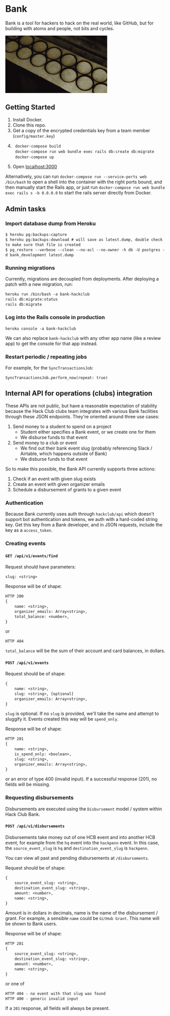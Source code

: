 # Bank

Bank is a tool for hackers to hack on the real world, like GitHub, but for building with atoms and people, not bits and cycles.

![Hack Club Bank](hack_club_bank_laser.gif)

## Getting Started

1. Install Docker.
2. Clone this repo.
3. Get a copy of the encrypted credentials key from a team member (`config/master.key`)
4. ```sh
    docker-compose build
    docker-compose run web bundle exec rails db:create db:migrate
    docker-compose up
   ```
5. Open [localhost:3000](http://localhost:3000)

Alternatively, you can run `docker-compose run --service-ports web /bin/bash` to open a shell into the container with the right ports bound, and then manually start the Rails app, or just run `docker-compose run web bundle exec rails s -b 0.0.0.0` to start the rails server directly from Docker.

## Admin tasks

### Import database dump from Heroku

    $ heroku pg:backups:capture
    $ heroku pg:backups:download # will save as latest.dump, double check to make sure that file is created
    $ pg_restore --verbose --clean --no-acl --no-owner -h db -U postgres -d bank_development latest.dump

### Running migrations

Currently, migrations are decoupled from deployments. After deploying a patch with a new migration, run:

```
heroku run /bin/bash -a bank-hackclub
rails db:migrate:status
rails db:migrate
```

### Log into the Rails console in production

```
heroku console -a bank-hackclub
```

We can also replace `bank-hackclub` with any other app name (like a review app) to get the console for that app instead.

### Restart periodic / repeating jobs

For example, for the `SyncTransactionsJob`:

```
SyncTransactionsJob.perform_now(repeat: true)
```

## Internal API for operations (clubs) integration

These APIs are not public, but have a reasonable expectation of stability because the Hack Club clubs team integrates with various Bank facilities through these JSON endpoints. They're oriented around three use cases:

1. Send money to a student to spend on a project
    - Student either specifies a Bank event, or we create one for them
    - We disburse funds to that event
2. Send money to a club or event
    - We find out their bank event slug (probably referencing Slack / Airtable, which happens outside of Bank)
    - We disburse funds to that event

So to make this possible, the Bank API currently supports three actions:

1. Check if an event with given slug exists
2. Create an event with given organizer emails
3. Schedule a disbursement of grants to a given event

### Authentication

Because Bank currently uses auth through `hackclub/api` which doesn't support bot authentication and tokens, we auth with a hard-coded string key. Get this key from a Bank developer, and in JSON requests, include the key as a `access_token`.

### Creating events

#### `GET /api/v1/events/find`

Request should have parameters:

```
slug: <string>
```

Response will be of shape:

```
HTTP 200
{
    name: <string>,
    organizer_emails: Array<string>,
    total_balance: <number>,
}
```

or

```
HTTP 404
```

`total_balance` will be the sum of their account and card balances, in dollars.

#### `POST /api/v1/events`

Request should be of shape:

```
{
    name: <string>,
    slug: <string>, [optional]
    organizer_emails: Array<string>,
}
```

`slug` is optional. If no `slug` is provided, we'll take the name and attempt to sluggify it. Events created this way will be `spend_only`.

Response will be of shape:

```
HTTP 201
{
    name: <string>,
    is_spend_only: <boolean>,
    slug: <string>,
    organizer_emails: Array<string>,
}
```

or an error of type 400 (invalid input). If a successful response (201), no fields will be missing.

### Requesting disbursements

Disbursements are executed using the `Disbursement` model / system within Hack Club Bank.

#### `POST /api/v1/disbursements`

Disbursements take money out of one HCB event and into another HCB event, for example from the `hq` event into the `hackpenn` event. In this case, the `source_event_slug` is `hq` and `destination_event_slug` is `hackpenn`.

You can view all past and pending disbursements at `/disbursements`.

Request should be of shape:

```
{
    source_event_slug: <string>,
    destination_event_slug: <string>,
    amount: <number>,
    name: <string>,
}
```

Amount is in dollars in decimals, name is the name of the disbursement / grant. For example, a sensible `name` could be `GitHub Grant`. This name will be shown to Bank users.

Response will be of shape:

```
HTTP 201
{
    source_event_slug: <string>,
    destination_event_slug: <string>,
    amount: <number>,
    name: <string>,
}
```

or one of

```
HTTP 404 - no event with that slug was found
HTTP 400 - generic invalid input
```

If a `201` response, all fields will always be present.
